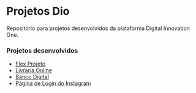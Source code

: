 # Projetos Dio
Repositório para projetos desenvolvidos da plataforma Digital Innovation One.

### Projetos desenvolvidos
* [Flex Projeto](https://github.com/thiagocezarns/projetos-dio/tree/main/flex-projeto)
* [Livraria Online](https://github.com/thiagocezarns/projetos-dio/tree/main/livraria-online)
* [Banco Digital](https://github.com/thiagocezarns/projetos-dio/tree/main/banco-digital)
* [Página de Login do Instagram](https://github.com/thiagocezarns/projetos-dio/tree/main/instagram-dio)
